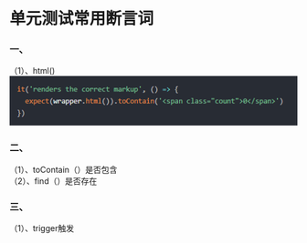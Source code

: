 # 单元测试常用断言词

### 一、
（1）、html()  
 ![image](./assets/d-1.png)
### 二、
（1）、toContain（）是否包含  
（2）、find（）是否存在
### 三、
（1）、trigger触发